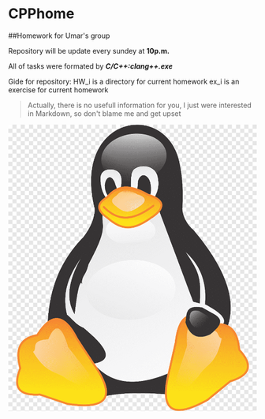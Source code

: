 # CPPhome
##Homework for Umar's group

Repository will be update every sundey at **10p.m.**

All of tasks were formated by __*C/C++:clang++.exe*__

Gide for repository:    HW_i is a directory for current homework
			ex_i is an exercise for current homework

>Actually, there is no usefull information for you, I just were interested in Markdown, so don't blame me and get upset

![Here is you'r new friend](images/Tux.png) 
